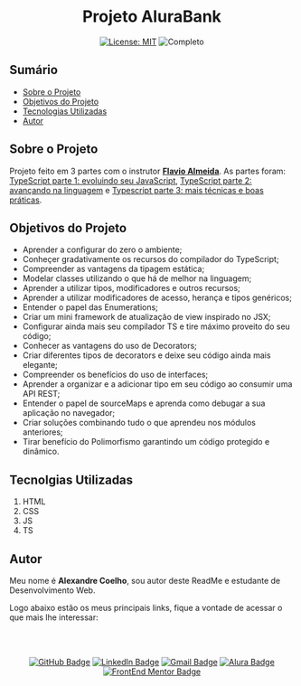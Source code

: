 <h1 align="center"> Projeto AluraBank </h1>

<div align="center">

  <a href="https://github.com/coelhoalexandre/projeto-alurabank/blob/master/LICENSE" target="_blank"><img src="https://img.shields.io/badge/License-MIT-yellow.svg" alt="License: MIT"></a> <img src="https://img.shields.io/badge/Completo-lightgreen.svg" alt="Completo">

</div>

## Sumário

- [Sobre o Projeto](#sobre-o-projeto)
- [Objetivos do Projeto](#objetivos-do-projeto)
- [Tecnologias Utilizadas](#tecnolgias-utilizadas)
- [Autor](#autor)

## Sobre o Projeto

Projeto feito em 3 partes com o instrutor [**Flavio Almeida**](https://github.com/flaviohenriquealmeida). As partes foram: [TypeScript parte 1: evoluindo seu JavaScript](https://cursos.alura.com.br/course/typescript-evoluindo-javascript), [TypeScript parte 2: avançando na linguagem](https://cursos.alura.com.br/course/typescript-evoluindo-javascript) e [Typescript parte 3: mais técnicas e boas práticas](https://cursos.alura.com.br/course/typescript-tecnicas-boas-praticas).

## Objetivos do Projeto

- Aprender a configurar do zero o ambiente;
- Conheçer gradativamente os recursos do compilador do TypeScript;
- Compreender as vantagens da tipagem estática;
- Modelar classes utilizando o que há de melhor na linguagem;
- Aprender a utilizar tipos, modificadores e outros recursos;
- Aprender a utilizar modificadores de acesso, herança e tipos genéricos;
- Entender o papel das Enumerations;
- Criar um mini framework de atualização de view inspirado no JSX;
- Configurar ainda mais seu compilador TS e tire máximo proveito do seu código;
- Conhecer as vantagens do uso de Decorators;
- Criar diferentes tipos de decorators e deixe seu código ainda mais elegante;
- Compreender os benefícios do uso de interfaces;
- Aprender a organizar e a adicionar tipo em seu código ao consumir uma API REST;
- Entender o papel de sourceMaps e aprenda como debugar a sua aplicação no navegador;
- Criar soluções combinando tudo o que aprendeu nos módulos anteriores;
- Tirar benefício do Polimorfismo garantindo um código protegido e dinâmico.

## Tecnolgias Utilizadas

1. HTML
2. CSS
3. JS
4. TS

## Autor
Meu nome é **Alexandre Coelho**, sou autor deste ReadMe e estudante de Desenvolvimento Web. 

Logo abaixo estão os meus principais links, fique a vontade de acessar o que mais lhe interessar:

<br>

<br>

<div align="center">

<a href = "https://github.com/coelhoalexandre"><img src="https://img.shields.io/badge/GitHub-%23333?style=for-the-badge&logo=github&logoColor=white" alt="GitHub Badge"></a>
<a href="https://www.linkedin.com/in/-coelhoalexandre/" target="_blank"><img src="https://img.shields.io/badge/-LinkedIn-%230077B5?style=for-the-badge&logo=linkedin&logoColor=white" alt="LinkedIn Badge"></a>
<a href = "mailto:alexandrecoelhocontato@gmail.com" target="_blank"><img src="https://img.shields.io/badge/-Gmail-critical?style=for-the-badge&logo=gmail&logoColor=white" target="_blank" alt="Gmail Badge"></a>
<a href = "https://cursos.alura.com.br/user/coelhoalexandre" target="_blank"><img src="https://img.shields.io/badge/Alura-0747a6?style=for-the-badge&logo=alura&logoColor=white" target="_blank" alt="Alura Badge"></a>
<a href = "https://www.frontendmentor.io/profile/coelhoalexandre" target="_blank"><img src="https://img.shields.io/badge/Frontend_Mentor-white?style=for-the-badge&logo=frontendmentor&logoColor=blue" alt="FrontEnd Mentor Badge">
